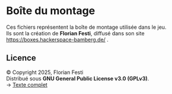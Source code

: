 # Boîte du montage

Ces fichiers représentent la boîte de montage utilisée dans le jeu.  
Ils sont la création de **Florian Festi**, diffusé dans son site https://boxes.hackerspace-bamberg.de/ .

## Licence
© Copyright 2025, Florian Festi  
Distribué sous **GNU General Public License v3.0 (GPLv3)**.  
→ [Texte complet](https://www.gnu.org/licenses/gpl-3.0.html)

